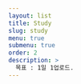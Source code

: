 ```yaml
---
layout: list
title: Study
slug: study
menu: true
submenu: true
order: 2
description: >
  목표 : 1일 1업로드.  
---
```

